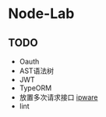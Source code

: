 # Node-Lab

## TODO

- Oauth
- AST语法树
- JWT
- TypeORM
- 放置多次请求接口 [ipware](https://www.npmjs.com/package/ipware)
- lint